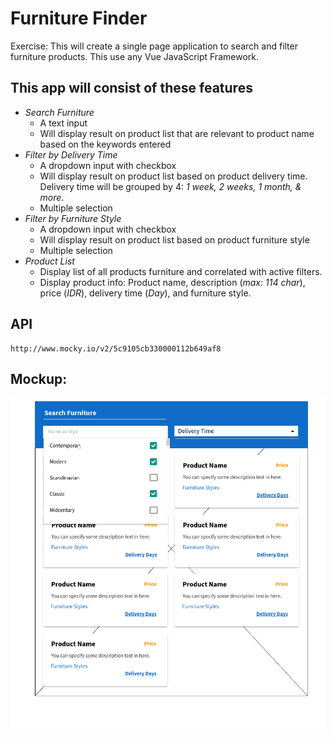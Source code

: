 # Furniture Finder

Exercise: This will create a single page application to search and filter furniture products.
This use any Vue JavaScript Framework.

## This app will consist of these features
 - _Search Furniture_
	- A text input
	- Will display result on product list that are relevant to product name based on the keywords entered
 - _Filter by Delivery Time_
	- A dropdown input with checkbox
	- Will display result on product list based on product delivery time. Delivery time will be grouped by 4: _1 week, 2 weeks, 1 month, & more_.
	- Multiple selection
- _Filter by Furniture Style_
	- A dropdown input with checkbox
	- Will display result on product list based on product furniture style
	- Multiple selection
- _Product List_
	- Display list of all products furniture and correlated with active filters.
	- Display product info: Product name, description (_max: 114 char_), price (_IDR_), delivery time (_Day_), and furniture style.

## API
    http://www.mocky.io/v2/5c9105cb330000112b649af8

## Mockup:
![enter image description here](https://raw.githubusercontent.com/ardeman/Furniture-Finder/master/files/mockup.png)

